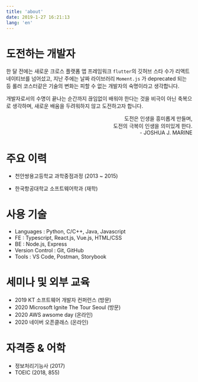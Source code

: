 ```yaml
---
title: 'about'
date: 2019-1-27 16:21:13
lang: 'en'
---
```


# 도전하는 개발자

한 달 전에는 새로운 크로스 플랫폼 앱 프레임워크 `flutter`의 깃허브 스타 수가 리액트 네이티브를 넘어섰고, 지난 주에는 날짜 라이브러리 `Moment.js` 가 deprecated 되는 등 롤러 코스터같은 기술의 변화는 피할 수 없는 개발자의 숙명이라고 생각합니다.  

개발자로서의 수명이 끝나는 순간까지 끊임없이 배워야 한다는 것을 비극이 아닌 축복으로 생각하며, 새로운 배움을 두려워하지 않고 도전하고자 합니다.

<div style = "font-size: 0.88rem; text-align: right;">도전은 인생을 흥미롭게 만들며,<br>  
도전의 극복이 인생을 의미있게 한다.<br>
- JOSHUA J. MARINE
</div>

# 주요 이력

- 천안쌍용고등학교 과학중점과정 (2013 ~ 2015)

- 한국항공대학교 소프트웨어학과 (재학)

# 사용 기술

- Languages : Python, C/C++, Java, Javascript
- FE : Typescript, React.js, Vue.js, HTML/CSS
- BE : Node.js, Express  
- Version Control : Git, GitHub
- Tools : VS Code, Postman, Storybook

# 세미나 및 외부 교육

- 2019 KT 소프트웨어 개발자 컨퍼런스 (방문)
- 2020 Microsoft Ignite The Tour Seoul (방문)
- 2020 AWS awsome day (온라인)
- 2020 네이버 오픈클래스 (온라인)

# 자격증 & 어학

- 정보처리기능사 (2017)
- TOEIC (2018, 855)